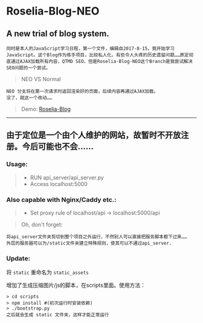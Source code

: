 # Roselia-Blog-NEO
## A new trial of blog system. 
    同时是本人的JavaScript学习日程，第一个文件，编辑自2017-8-15，我开始学习JavaScript。这个Blog作为练手项目，比较私人化，有些令人头疼的历史遗留问题……原定彻底通过AJAX加载所有内容，QTMD SEO，但是Roselia-Blog-NEO这个Branch是我尝试解决SEO问题的一个尝试。


> NEO VS Normal
    
    NEO 分支将在第一次请求时返回渲染好的页面，后续内容再通过AJAX加载。
    没了，就这一个改动……

> Demo: [Roselia-Blog](https://roselia.moe/blog/)
---
由于定位是一个由个人维护的网站，故暂时不开放注册。今后可能也不会……
---
### Usage:

> * RUN api_server/api_server.py
> * Access localhost:5000
 ### Also capable with Nginx/Caddy etc.:
 > * Set proxy rule of localhost/api -> localhost:5000/api 

>Oh, don't forget:
    
    将api_server文件夹剪切到整个项目之外运行，不然别人可以直接把服务脚本都下过来……
    外层的服务器可以为/static文件夹建立特殊规则，使其可以不通过api_server.

### Update:

将 `static` 重命名为 `static_assets`

增加了生成压缩图片/js的脚本，在scripts里面。使用方法：
    
    > cd scripts
    > npm install #(初次运行时安装依赖)
    > ./bootstrap.py
    之后就会生成 static 文件夹，这样才能正常运行